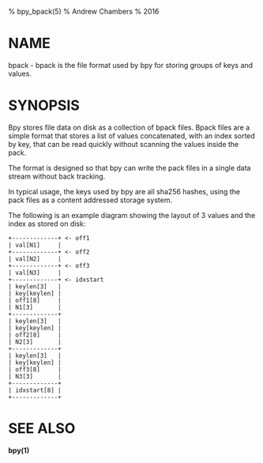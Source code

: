 % bpy_bpack(5)
% Andrew Chambers
% 2016

# NAME

bpack - bpack is the file format used by bpy for storing groups of keys and values.

# SYNOPSIS

Bpy stores file data on disk as a collection of bpack files. Bpack files
are a simple format that stores a list of values concatenated, with an index
sorted by key, that can be read quickly without scanning the values inside the pack.

The format is designed so that bpy can write the pack files in a single
data stream without back tracking.

In typical usage, the keys used by bpy are all sha256 hashes, using the 
pack files as a content addressed storage system.

The following is an example diagram showing the layout of 3 values and the index as stored on disk:

```
+-------------+ <- off1
| val[N1]     |
+-------------+ <- off2
| val[N2]     |
+-------------+ <- off3
| val[N3]     |
+-------------+ <- idxstart
| keylen[3]   |
| key[keylen] |
| off1[8]     |
| N1[3]       |
+-------------+
| keylen[3]   |
| key[keylen] |
| off2[8]     |
| N2[3]       |
+-------------+
| keylen[3]   |
| key[keylen] |
| off3[8]     |
| N3[3]       |
+-------------+
| idxstart[8] |
+-------------+
```

# SEE ALSO

**bpy(1)**
